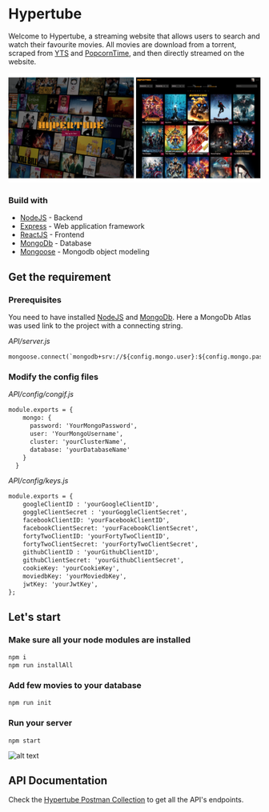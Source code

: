 
# Hypertube
Welcome to Hypertube, a streaming website that allows users to search and watch their favourite movies. All movies are download from a torrent, scraped from [YTS](https://yts.am/) and [PopcornTime](https://popcorntime.sh/fr/), and then directly streamed on the website.

![alt text](Client/public/preview_readme.png?raw=true "Title")

### Build with
* [NodeJS](https://nodejs.org/en/) - Backend
* [Express](https://expressjs.com/) - Web application framework
* [ReactJS](https://reactjs.org/) - Frontend
* [MongoDb](https://www.mongodb.com/) - Database
* [Mongoose](https://mongoosejs.com/) -  Mongodb object modeling

## Get the requirement

### Prerequisites
You need to have installed [NodeJS](https://nodejs.org/en/) and [MongoDb](https://www.mongodb.com/). Here a MongoDb Atlas was used link to the project with a connecting string.

*API/server.js*
```
mongoose.connect(`mongodb+srv://${config.mongo.user}:${config.mongo.password}@${config.mongo.cluster}.mongodb.net/${config.mongo.database}`)
```

### Modify the config files
*API/config/congif.js* 
```
module.exports = {
    mongo: {
      password: 'YourMongoPassword',
      user: 'YourMongoUsername',
      cluster: 'yourClusterName',
      database: 'yourDatabaseName'
    }
  }
```

*API/config/keys.js*
```
module.exports = {
    googleClientID : 'yourGoogleClientID',
    goggleClientSecret : 'yourGoggleClientSecret',
    facebookClientID: 'yourFacebookClientID',
    facebookClientSecret: 'yourFacebookClientSecret',
    fortyTwoClientID: 'yourFortyTwoClientID',
    fortyTwoClientSecret: 'yourFortyTwoClientSecret',
    githubClientID : 'yourGithubClientID',
    githubClientSecret: 'yourGithubClientSecret',
    cookieKey: 'yourCookieKey',
    moviedbKey: 'yourMoviedbKey',
    jwtKey: 'yourJwtKey',
};
```
## Let's start

### Make sure all your node modules are installed
```
npm i
npm run installAll
```

### Add few movies to your database
```
npm run init
```

### Run your server
```
npm start
```

![alt text](Client/public/model_readme.png?raw=true "Title")

## API Documentation
Check the [Hypertube Postman Collection](https://documenter.getpostman.com/view/5179190/S1ENzKHx) to get all the API's endpoints.
